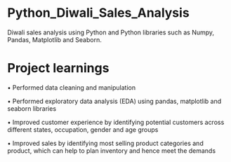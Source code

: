 # Python_Diwali_Sales_Analysis
Diwali sales analysis using Python and Python libraries such as Numpy, Pandas, Matplotlib and Seaborn.

# Project learnings
• Performed data cleaning and manipulation

• Performed exploratory data analysis (EDA) using pandas, matplotlib and seaborn libraries

• Improved customer experience by identifying potential customers across different states, occupation, gender and age groups

• Improved sales by identifying most selling product categories and product, which can help to plan inventory and hence meet the demands
